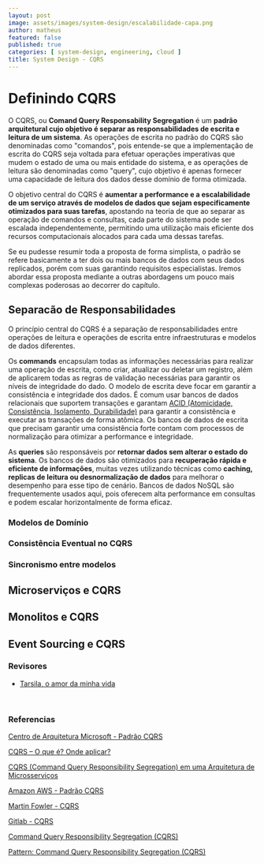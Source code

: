 ```yaml
---
layout: post
image: assets/images/system-design/escalabilidade-capa.png
author: matheus
featured: false
published: true
categories: [ system-design, engineering, cloud ]
title: System Design - CQRS
---
```


# Definindo CQRS

O CQRS, ou **Comand Query Responsability Segregation** é um **padrão arquitetural cujo objetivo é separar as responsabilidades de escrita e leitura de um sistema**. As operações de escrita no padrão do CQRS são denominadas como "comandos", pois entende-se que a implementação de escrita do CQRS seja voltada para efetuar operações imperativas que mudem o estado de uma ou mais entidade do sistema, e as operações de leitura são denominadas como "query", cujo objetivo é apenas fornecer uma capacidade de leitura dos dados desse domínio de forma otimizada. 

O objetivo central do CQRS é **aumentar a performance e a escalabilidade de um serviço através de modelos de dados que sejam especificamente otimizados para suas tarefas**, apostando na teoria de que ao separar as operação de comandos e consultas, cada parte do sistema pode ser escalada independentemente, permitindo uma utilização mais eficiente dos recursos computacionais alocados para cada uma dessas tarefas. 

Se eu pudesse resumir toda a proposta de forma simplista, o padrão se refere basicamente a ter dois ou mais bancos de dados com seus dados replicados, porém com suas  garantindo requisitos especialistas. Iremos abordar essa proposta mediante a outras abordagens um pouco mais complexas poderosas ao decorrer do capítulo. 

## Separacão de Responsabilidades

O princípio central do CQRS é a separação de responsabilidades entre operações de leitura e operações de escrita entre infraestruturas  e modelos de dados diferentes. 

Os **commands** encapsulam todas as informações necessárias para realizar uma operação de escrita, como criar, atualizar ou deletar um registro, além de aplicarem todas as regras de validação necessárias para garantir os níveis de integridade do dado. O modelo de escrita deve focar em garantir a consistência e integridade dos dados. É comum usar bancos de dados relacionais que suportem transações e garantam [ACID (Atomicidade, Consistência, Isolamento, Durabilidade)]() para garantir a consistência e executar as transações de forma atômica. Os bancos de dados de escrita que precisam garantir uma consistência forte contam com processos de normalização para otimizar a performance e integridade. 

As **queries** são responsáveis por **retornar dados sem alterar o estado do sistema**. Os bancos de dados são otimizados para **recuperação rápida e eficiente de informações**, muitas vezes utilizando técnicas como **caching, replicas de leitura ou desnormalização de dados** para melhorar o desempenho para esse tipo de cenário. Bancos de dados NoSQL são frequentemente usados aqui, pois oferecem alta performance em consultas e podem escalar horizontalmente de forma eficaz.

### Modelos de Domínio

### Consistência Eventual no CQRS

### Sincronismo entre modelos

## Microserviços e CQRS



## Monolitos e CQRS

## Event Sourcing e CQRS

### Revisores

* [Tarsila, o amor da minha vida](https://twitter.com/tarsilabianca_c)


<br>

### Referencias

[Centro de Arquitetura Microsoft - Padrão CQRS](https://learn.microsoft.com/pt-br/azure/architecture/patterns/cqrs)

[CQRS – O que é? Onde aplicar?](https://www.eduardopires.net.br/2016/07/cqrs-o-que-e-onde-aplicar/)

[CQRS (Command Query Responsibility Segregation) em uma Arquitetura de Microsserviços](https://medium.com/@marcelomg21/cqrs-command-query-responsibility-segregation-em-uma-arquitetura-de-micro-servi%C3%A7os-71dcb687a8a9)

[Amazon AWS - Padrão CQRS](https://docs.aws.amazon.com/pt_br/prescriptive-guidance/latest/modernization-data-persistence/cqrs-pattern.html)

[Martin Fowler - CQRS](https://www.martinfowler.com/bliki/CQRS.html)

[Gitlab - CQRS](https://ajuda.gitlab.io/guia-rapido/arquitetura/design-patterns/cqrs/)

[Command Query Responsibility Segregation (CQRS)](https://developer.confluent.io/courses/event-sourcing/cqrs/)

[Pattern: Command Query Responsibility Segregation (CQRS)](https://microservices.io/patterns/data/cqrs.html)